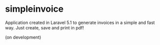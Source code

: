 # simpleinvoice
Application created in Laravel 5.1 to generate invoices in a simple and fast way. Just create, save and print in pdf!

(on development)
